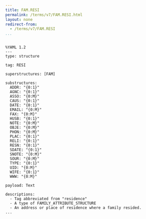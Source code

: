 ```yaml
---
title: FAM.RESI
permalink: /terms/v7/FAM.RESI.html
layout: none
redirect-from:
  - /terms/v7/FAM.RESI
...
```


```

%YAML 1.2
---
type: structure

tag: RESI

superstructures: [FAM]

substructures:
  ADDR: "{0:1}"
  AGNC: "{0:1}"
  ASSO: "{0:M}"
  CAUS: "{0:1}"
  DATE: "{0:1}"
  EMAIL: "{0:M}"
  FAX: "{0:M}"
  HUSB: "{0:1}"
  NOTE: "{0:M}"
  OBJE: "{0:M}"
  PHON: "{0:M}"
  PLAC: "{0:1}"
  RELI: "{0:1}"
  RESN: "{0:1}"
  SDATE: "{0:1}"
  SNOTE: "{0:M}"
  SOUR: "{0:M}"
  TYPE: "{0:1}"
  UID: "{0:M}"
  WIFE: "{0:1}"
  WWW: "{0:M}"

payload: Text

descriptions:
  - Tag abbreviated from "residence"
  - A type of FAMILY_ATTRIBUTE_STRUCTURE
  - An address or place of residence where a family resided.
...

```